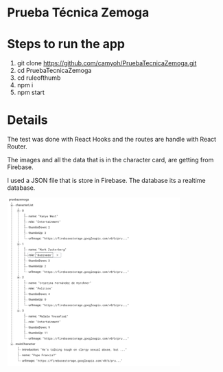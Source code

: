 # Prueba Técnica Zemoga

# Steps to run the app

1. git clone https://github.com/camyoh/PruebaTecnicaZemoga.git
2. cd PruebaTecnicaZemoga
3. cd ruleofthumb
4. npm i
5. npm start

# Details

The test was done with React Hooks and the routes are handle with React Router.

The images and all the data that is in the character card, are getting from Firebase.

I used a JSON file that is store in Firebase. The database its a realtime database.

<img src="https://github.com/camyoh/PruebaTecnicaZemoga/blob/master/Screen%20Shot%202020-01-13%20at%208.05.28%20AM.png" width="80%">
